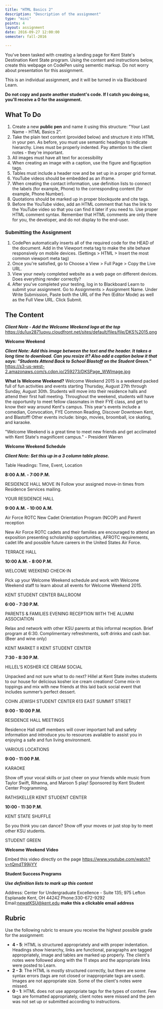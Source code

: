 ```yaml
---
title: "HTML Basics 2"
description: "Description of the assignment"
type: "mini"
points: 4
layout: assignment
date: 2016-09-27 12:00:00
semester: fall-2016

---
```


You've been tasked with creating a landing page for Kent State's Destination Kent State program.  Using the content and instructions below, create this webpage on CodePen using sementic markup.  Do not worry about presentation for this assignment.

This is an individual assignment, and it will be turned in via Blackboard Learn.  

**Do not copy and paste another student's code.  If I catch you doing so, you'll receive a 0 for the assignment.**

## What To Do

1. Create a new **public pen** and name it using this structure: "Your Last Name - HTML Basics 2".
2. Take the plain text content (provided below) and structure it into HTML in your pen.  As before, you must use semantic headings to indicate hierarchy.  Lines must be properly indented.  Pay attention to the client notes - they're important.
3. All images must have alt text for accessibility
4. When creating an image with a caption, use the figure and figcaption tags.
5. Tables must include a header row and be set up in a proper grid format.
6. YouTube videos should be embedded as an iframe.
7. When creating the contact information, use definition lists to connect the labels (for example, Phone) to the corresponding content (for example, Phone Number).
8. Quotations should be marked up in proper blockquote and cite tags.
9. Before the YouTube video, add an HTML comment that has the link to the YouTube video so that you can find it later if you need to.  Use proper HTML comment syntax.  Remember that HTML comments are only there for you, the developer, and do not display to the end-user.

### Submitting the Assignment
1. CodePen automatically inserts all of the required code for the HEAD of the document.  Add in the Viewport meta tag to make the site behave responsively on mobile devices. (Settings > HTML > Insert the most common viewport meta tag)
2. Once you're satisfied, go to Choose a View > Full Page > Copy the Live URL.
3. View your newly completed website as a web page on different devices.  Does everything render correctly?
4. After you've completed your testing, log in to Blackboard Learn to submit your assignment.  Go to Assignments > Assignment Name.  Under Write Submission, Paste both the URL of the Pen (Editor Mode) as well as the Full View  URL.  Click Submit.

## The Content

***Client Note - Add the Welcome Weekend logo at the top*** <a href="https://du1ux2871uqvu.cloudfront.net/sites/default/files/file/DKS%2015.png">https://du1ux2871uqvu.cloudfront.net/sites/default/files/file/DKS%2015.png</a>

**Welcome Weekend**

***Client Note: Add this image between the text and the header.  It takes a long time to download.  Can you resize it?  Also add a caption below it that says: "Students Attend Back to School Blastoff on the Student Green."***
<a href="https://s3-us-west-2.amazonaws.com/s.cdpn.io/259273/DKSPage_WWImage.jpg">https://s3-us-west-2.amazonaws.com/s.cdpn.io/259273/DKSPage_WWImage.jpg</a>

**What Is Welcome Weekend?**
Welcome Weekend 2015 is a weekend packed full of fun activities and events starting Thursday, August 27th through Sunday, August 30th. Students will move into their residence halls and attend their first hall meeting. Throughout the weekend, students will have the opportunity to meet fellow classmates in their FYE class, and get to know their way around Kent's campus. This year's events include a comedian, Convocation, FYE Common Reading, Discover Downtown Kent, and Blastoff! Other events include: bingo, movies, broomball, ice skating, and karaoke.

"Welcome Weekend is a great time to meet new friends and get acclimated with Kent State's magnificent campus." - President Warren

**Welcome Weekend Schedule**

***Client Note:  Set this up in a 3 column table please.***

Table Headings: Time, Event, Location

**8:00 A.M. - 7:00 P.M.**

RESIDENCE HALL MOVE IN
Follow your assigned move-in times from Residence Services mailing.

YOUR RESIDENCE HALL

**9:00 A.M. - 10:00 A.M.**

Air Force ROTC New Cadet Orientation Program (NCOP) and Parent reception

New Air Force ROTC cadets and their families are encouraged to attend an
exposition presenting scholarship opportunities, AFROTC requirements, cadet life and possible future careers in the United States Air Force.  

TERRACE HALL

**10:00 A.M. - 8:00 P.M.**

WELCOME WEEKEND CHECK-IN

Pick up your Welcome Weekend schedule and work with Welcome Weekend staff to learn about all events for Welcome Weekend 2015.

KENT STUDENT CENTER BALLROOM

**6:00 - 7:30 P.M.**

PARENTS & FAMILIES EVENING RECEPTION WITH THE ALUMNI ASSOCIATION

Relax and network with other KSU parents at this informal reception. Brief program at 6:30. Complimentary refreshments, soft drinks and cash bar. (Beer and wine only)

KENT MARKET II
KENT STUDENT CENTER

**7:30 - 8:30 P.M.**

HILLEL’S KOSHER ICE CREAM SOCIAL

Unpacked and not sure what to do next? Hillel at Kent State invites students to our house for delicious kosher ice cream creations! Come mix-in toppings and mix with new friends at this laid back social event that includes summer’s perfect dessert.

COHN JEWISH STUDENT CENTER
613 EAST SUMMIT STREET

**9:00 - 10:00 P.M.**

RESIDENCE HALL MEETINGS

Residence Hall staff members will cover important hall and safety information and introduce you to resources available to assist you in enjoying a safe and fun living environment.

VARIOUS LOCATIONS

**9:00 - 11:00 P.M.**

KARAOKE

Show off your vocal skills or just cheer on your friends while music from Taylor Swift, Rihanna, and Maroon 5 play! Sponsored by Kent Student Center Programming.

RATHSKELLER
KENT STUDENT CENTER

**10:00 - 11:30 P.M.**

KENT STATE SHUFFLE

So you think you can dance? Show off your moves or just stop by to meet other KSU students.

STUDENT GREEN


**Welcome Weekend Video**

Embed this video directly on the page <a href="https://www.youtube.com/watch?v=tQmdT99jiYY">https://www.youtube.com/watch?v=tQmdT99jiYY</a>

**Student Success Programs**

***Use definition lists to mark up this content***

Address: Center for Undergraduate Excellence - Suite 135; 975 Lefton Esplanade Kent, OH 44242
Phone:330-672-9292
Email:newatKSU@kent.edu **make this a clickable email address**

## Rubric

Use the following rubric to ensure you receive the highest possible grade for the assignment:

* **4 - 5**: HTML is structured appropriately and with proper indentation.  Headings show hierarchy, links are functional, paragraphs are tagged appropriately, image and tables are marked up properly.  The client's notes were followed along with the 11 steps and the appropriate links were posted to Learn.
* **2 - 3**: The HTML is mostly structured correctly, but there are some syntax errors (tags are not closed or inappropriate tags are used).  Images are not appropriate size.  Some of the client's notes were missed.
* **0 - 1**: HTML does not use appropriate tags for the types of content.  Few tags are formatted appropriately, client notes were missed and the pen was not set up or submitted according to instructions.  
